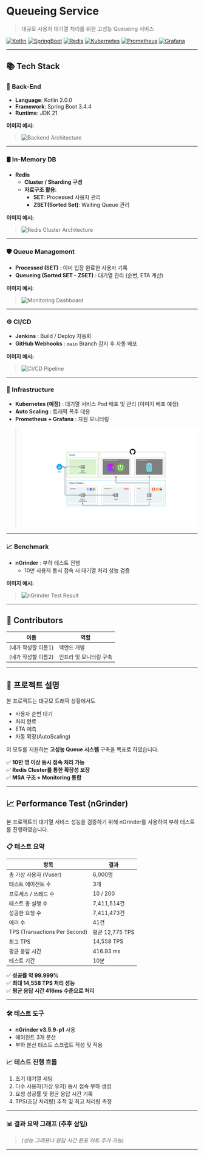 # Queueing Service

> 대규모 사용자 대기열 처리를 위한 고성능 Queueing 서비스

[![Kotlin](https://img.shields.io/badge/Kotlin-2.0.0-blueviolet)](https://kotlinlang.org/)
[![SpringBoot](https://img.shields.io/badge/SpringBoot-3.4.4-brightgreen)](https://spring.io/projects/spring-boot)
[![Redis](https://img.shields.io/badge/Redis-Cluster%2FSharding-red)](https://redis.io/)
[![Kubernetes](https://img.shields.io/badge/Kubernetes-MSA-blue)](https://kubernetes.io/)
[![Prometheus](https://img.shields.io/badge/Prometheus-Monitoring-orange)](https://prometheus.io/)
[![Grafana](https://img.shields.io/badge/Grafana-Visualization-yellow)](https://grafana.com/)

---

## 📚 Tech Stack

### 🚀 Back-End
- **Language**: Kotlin 2.0.0
- **Framework**: Spring Boot 3.4.4
- **Runtime**: JDK 21

**이미지 예시:**
> ![Backend Architecture](<백엔드 아키텍처 이미지 링크>)

---

### 🛢️ In-Memory DB
- **Redis**
    - **Cluster / Sharding 구성**
    - **자료구조 활용**:
        - **SET**: Processed 사용자 관리
        - **ZSET(Sorted Set)**: Waiting Queue 관리

**이미지 예시:**
> ![Redis Cluster Architecture](<레디스 클러스터 이미지 링크>)

---

### 🛡️ Queue Management

- **Processed (SET)** : 이미 입장 완료한 사용자 기록
- **Queueing (Sorted SET - ZSET)** : 대기열 관리 (순번, ETA 계산)

**이미지 예시:**
> ![Monitoring Dashboard](<프로메테우스-그래파나 대시보드 이미지 링크>)

---

### ⚙️ CI/CD

- **Jenkins** : Build / Deploy 자동화
- **GitHub Webhooks** : `main` Branch 감지 후 자동 배포

**이미지 예시:**
> ![CI/CD Pipeline](<젠킨스 or GitHub Actions 파이프라인 이미지 링크>)

---

### 🧩 Infrastructure

- **Kubernetes (예정)** : 대기열 서비스 Pod 배포 및 관리 (이미지 배포 예정)
- **Auto Scaling** : 트래픽 폭주 대응
- **Prometheus + Grafana** : 자원 모니터링

> ![Cloud Architecture Base](https://github.com/BlueCaf/CQueC/blob/main/images/Cloud_Architecture_Base.png?raw=true)

---

### 📈 Benchmark

- **nGrinder** : 부하 테스트 진행
    - 10만 사용자 동시 접속 시 대기열 처리 성능 검증

**이미지 예시:**
> ![nGrinder Test Result](<nGrinder 테스트 결과 그래프 링크>)

---

## 👥 Contributors

| 이름 | 역할 |
|-----|------|
| (네가 작성할 이름1) | 백엔드 개발 |
| (네가 작성할 이름2) | 인프라 및 모니터링 구축 |

---

## 📄 프로젝트 설명

본 프로젝트는 대규모 트래픽 상황에서도
- 사용자 순번 대기
- 처리 완료
- ETA 예측
- 자동 확장(AutoScaling)

이 모두를 지원하는 **고성능 Queue 시스템** 구축을 목표로 하였습니다.

✅ **10만 명 이상 동시 접속 처리 가능**  
✅ **Redis Cluster를 통한 확장성 보장**  
✅ **MSA 구조 + Monitoring 통합**

---

## 📈 Performance Test (nGrinder)

본 프로젝트의 대기열 서비스 성능을 검증하기 위해 nGrinder를 사용하여 부하 테스트를 진행하였습니다.

### 📋 테스트 요약

| 항목 | 결과 |
|-----|-----|
| 총 가상 사용자 (Vuser) | 6,000명 |
| 테스트 에이전트 수 | 3개 |
| 프로세스 / 쓰레드 수 | 10 / 200 |
| 테스트 총 실행 수 | 7,411,514건 |
| 성공한 요청 수 | 7,411,473건 |
| 에러 수 | 41건 |
| TPS (Transactions Per Second) | 평균 12,775 TPS |
| 최고 TPS | 14,558 TPS |
| 평균 응답 시간 | 416.93 ms |
| 테스트 기간 | 10분 |

✅ **성공률 약 99.999%**  
✅ **최대 14,558 TPS 처리 성능**  
✅ **평균 응답 시간 416ms 수준으로 처리**

---

### 🛠 테스트 도구

- **nGrinder v3.5.9-p1** 사용
- 에이전트 3개 분산
- 부하 분산 테스트 스크립트 작성 및 적용

### 📈 테스트 진행 흐름

1. 초기 대기열 세팅
2. 다수 사용자(가상 유저) 동시 접속 부하 생성
3. 요청 성공률 및 평균 응답 시간 기록
4. TPS(초당 처리량) 추적 및 최고 처리량 측정

---

### 📊 결과 요약 그래프 (추후 삽입)

> *(성능 그래프나 응답 시간 분포 차트 추가 가능)*

---


